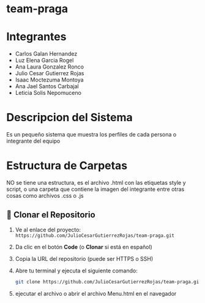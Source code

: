 # team-praga

# Integrantes
- Carlos Galan Hernandez
- Luz Elena Garcia Rogel
- Ana Laura Gonzalez Ronco
- Julio Cesar Gutierrez Rojas
- Isaac Moctezuma Montoya
- Ana Jael Santos Carbajal
- Leticia Solis Nepomuceno

# Descripcion del Sistema

Es un pequeño sistema que muestra los perfiles de cada persona o integrante del equipo

# Estructura de Carpetas

NO se tiene una estructura, es el archivo .html con las etiquetas style y script, o una carpeta que contiene la imagen del integrante entre otras cosas como archivos .css o .js

## 🔗 Clonar el Repositorio

1. Ve al enlace del proyecto:  
   `https://github.com/JulioCesarGutierrezRojas/team-praga.git`

2. Da clic en el botón **Code** (o **Clonar** si está en español)

3. Copia la URL del repositorio (puede ser HTTPS o SSH)

4. Abre tu terminal y ejecuta el siguiente comando:

   ```bash
   git clone https://github.com/JulioCesarGutierrezRojas/team-praga.git

5. ejecutar el archivo o abrir el archivo Menu.html en el navegador
